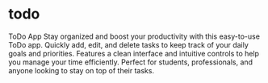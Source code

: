 # todo
ToDo App Stay organized and boost your productivity with this easy-to-use ToDo app. Quickly add, edit, and delete tasks to keep track of your daily goals and priorities. Features a clean interface and intuitive controls to help you manage your time efficiently. Perfect for students, professionals, and anyone looking to stay on top of their tasks.
